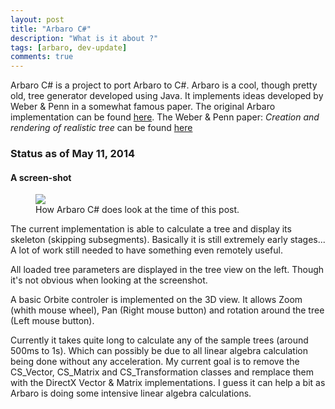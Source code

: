 ```yaml
---
layout: post
title: "Arbaro C#"
description: "What is it about ?"
tags: [arbaro, dev-update]
comments: true
---
```


Arbaro C# is a project to port Arbaro to C#.
Arbaro is a cool, though pretty old, tree generator developed using Java.
It implements ideas developed by Weber & Penn in a somewhat famous paper.
The original Arbaro implementation can be found [here](http://arbaro.sourceforge.net). The Weber & Penn paper: *Creation and rendering of realistic tree* can be found [here](https://www.cs.duke.edu/courses/fall02/cps124/resources/p119-weber.pdf)


### Status as of May 11, 2014

#### A screen-shot

<figure>
	<a href="http://khazanjm.github.io/arbaro-csharp/images/screen_2014_05_09.jpg"><img src="http://khazanjm.github.io/arbaro-csharp//images/screen_2014_05_09.jpg"></a>
	<figcaption>How Arbaro C# does look at the time of this post.</figcaption>
</figure>

The current implementation is able to calculate a tree and display its skeleton (skipping subsegments).
Basically it is still extremely early stages... A lot of work still needed to have something even remotely useful.

All loaded tree parameters are displayed in the tree view on the left. Though it's not obvious when looking at the screenshot.

A basic Orbite controler is implemented on the 3D view. 
It allows Zoom (whith mouse wheel), Pan (Right mouse button) and rotation around the tree (Left mouse button).

Currently it takes quite long to calculate any of the sample trees (around 500ms to 1s). Which can possibly be due to all linear algebra calculation being done without any acceleration. My current goal is to remove the CS_Vector, CS_Matrix and CS_Transformation classes and remplace them with the DirectX Vector & Matrix implementations. I guess it can help a bit as Arbaro is doing some intensive linear algebra calculations.



